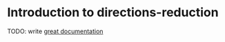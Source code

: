 # Introduction to directions-reduction

TODO: write [great documentation](http://jacobian.org/writing/what-to-write/)
